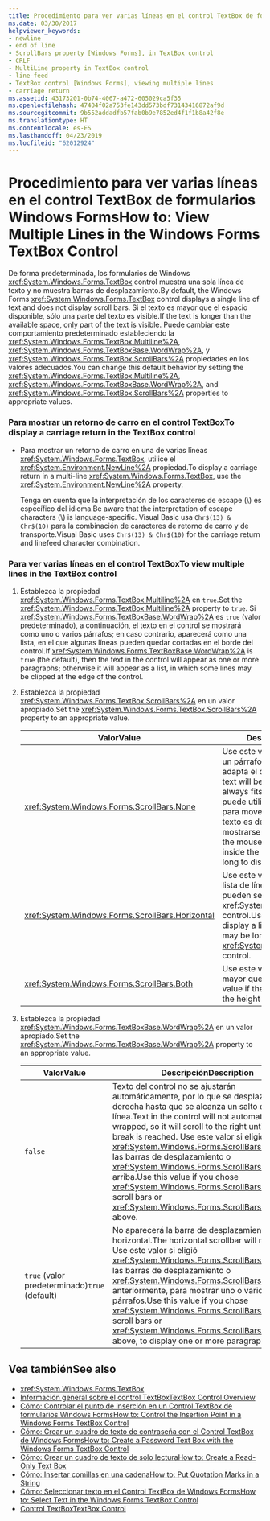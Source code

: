 ```yaml
---
title: Procedimiento para ver varias líneas en el control TextBox de formularios Windows Forms
ms.date: 03/30/2017
helpviewer_keywords:
- newline
- end of line
- ScrollBars property [Windows Forms], in TextBox control
- CRLF
- MultiLine property in TextBox control
- line-feed
- TextBox control [Windows Forms], viewing multiple lines
- carriage return
ms.assetid: 43173201-0b74-4067-a472-605029ca5f35
ms.openlocfilehash: 47404f02a753fe143dd573bdf73143416872af9d
ms.sourcegitcommit: 9b552addadfb57fab0b9e7852ed4f1f1b8a42f8e
ms.translationtype: HT
ms.contentlocale: es-ES
ms.lasthandoff: 04/23/2019
ms.locfileid: "62012924"
---
```

# <a name="how-to-view-multiple-lines-in-the-windows-forms-textbox-control"></a><span data-ttu-id="3e995-102">Procedimiento para ver varias líneas en el control TextBox de formularios Windows Forms</span><span class="sxs-lookup"><span data-stu-id="3e995-102">How to: View Multiple Lines in the Windows Forms TextBox Control</span></span>
<span data-ttu-id="3e995-103">De forma predeterminada, los formularios de Windows <xref:System.Windows.Forms.TextBox> control muestra una sola línea de texto y no muestra barras de desplazamiento.</span><span class="sxs-lookup"><span data-stu-id="3e995-103">By default, the Windows Forms <xref:System.Windows.Forms.TextBox> control displays a single line of text and does not display scroll bars.</span></span> <span data-ttu-id="3e995-104">Si el texto es mayor que el espacio disponible, sólo una parte del texto es visible.</span><span class="sxs-lookup"><span data-stu-id="3e995-104">If the text is longer than the available space, only part of the text is visible.</span></span> <span data-ttu-id="3e995-105">Puede cambiar este comportamiento predeterminado estableciendo la <xref:System.Windows.Forms.TextBox.Multiline%2A>, <xref:System.Windows.Forms.TextBoxBase.WordWrap%2A>, y <xref:System.Windows.Forms.TextBox.ScrollBars%2A> propiedades en los valores adecuados.</span><span class="sxs-lookup"><span data-stu-id="3e995-105">You can change this default behavior by setting the <xref:System.Windows.Forms.TextBox.Multiline%2A>, <xref:System.Windows.Forms.TextBoxBase.WordWrap%2A>, and <xref:System.Windows.Forms.TextBox.ScrollBars%2A> properties to appropriate values.</span></span>  
  
### <a name="to-display-a-carriage-return-in-the-textbox-control"></a><span data-ttu-id="3e995-106">Para mostrar un retorno de carro en el control TextBox</span><span class="sxs-lookup"><span data-stu-id="3e995-106">To display a carriage return in the TextBox control</span></span>  
  
- <span data-ttu-id="3e995-107">Para mostrar un retorno de carro en una de varias líneas <xref:System.Windows.Forms.TextBox>, utilice el <xref:System.Environment.NewLine%2A> propiedad.</span><span class="sxs-lookup"><span data-stu-id="3e995-107">To display a carriage return in a multi-line <xref:System.Windows.Forms.TextBox>, use the <xref:System.Environment.NewLine%2A> property.</span></span>  
  
     <span data-ttu-id="3e995-108">Tenga en cuenta que la interpretación de los caracteres de escape (\\) es específico del idioma.</span><span class="sxs-lookup"><span data-stu-id="3e995-108">Be aware that the interpretation of escape characters (\\) is language-specific.</span></span> <span data-ttu-id="3e995-109">Visual Basic usa `Chr$(13) & Chr$(10)` para la combinación de caracteres de retorno de carro y de transporte.</span><span class="sxs-lookup"><span data-stu-id="3e995-109">Visual Basic uses `Chr$(13) & Chr$(10)` for the carriage return and linefeed character combination.</span></span>  
  
### <a name="to-view-multiple-lines-in-the-textbox-control"></a><span data-ttu-id="3e995-110">Para ver varias líneas en el control TextBox</span><span class="sxs-lookup"><span data-stu-id="3e995-110">To view multiple lines in the TextBox control</span></span>  
  
1. <span data-ttu-id="3e995-111">Establezca la propiedad <xref:System.Windows.Forms.TextBox.Multiline%2A> en `true`.</span><span class="sxs-lookup"><span data-stu-id="3e995-111">Set the <xref:System.Windows.Forms.TextBox.Multiline%2A> property to `true`.</span></span> <span data-ttu-id="3e995-112">Si <xref:System.Windows.Forms.TextBoxBase.WordWrap%2A> es `true` (valor predeterminado), a continuación, el texto en el control se mostrará como uno o varios párrafos; en caso contrario, aparecerá como una lista, en el que algunas líneas pueden quedar cortadas en el borde del control.</span><span class="sxs-lookup"><span data-stu-id="3e995-112">If <xref:System.Windows.Forms.TextBoxBase.WordWrap%2A> is `true` (the default), then the text in the control will appear as one or more paragraphs; otherwise it will appear as a list, in which some lines may be clipped at the edge of the control.</span></span>  
  
2. <span data-ttu-id="3e995-113">Establezca la propiedad <xref:System.Windows.Forms.TextBox.ScrollBars%2A> en un valor apropiado.</span><span class="sxs-lookup"><span data-stu-id="3e995-113">Set the <xref:System.Windows.Forms.TextBox.ScrollBars%2A> property to an appropriate value.</span></span>  
  
    |<span data-ttu-id="3e995-114">Valor</span><span class="sxs-lookup"><span data-stu-id="3e995-114">Value</span></span>|<span data-ttu-id="3e995-115">Descripción</span><span class="sxs-lookup"><span data-stu-id="3e995-115">Description</span></span>|  
    |-----------|-----------------|  
    |<xref:System.Windows.Forms.ScrollBars.None>|<span data-ttu-id="3e995-116">Use este valor si el texto estará en un párrafo que casi siempre se adapta el control.</span><span class="sxs-lookup"><span data-stu-id="3e995-116">Use this value if the text will be a paragraph that almost always fits the control.</span></span> <span data-ttu-id="3e995-117">El usuario puede utilizar el puntero del mouse para moverse por el control si el texto es demasiado largo para mostrarse a la vez.</span><span class="sxs-lookup"><span data-stu-id="3e995-117">The user can use the mouse pointer to move around inside the control if the text is too long to display all at once.</span></span>|  
    |<xref:System.Windows.Forms.ScrollBars.Horizontal>|<span data-ttu-id="3e995-118">Use este valor si desea mostrar una lista de líneas, algunos de los cuales pueden ser mayor que el ancho de la <xref:System.Windows.Forms.TextBox> control.</span><span class="sxs-lookup"><span data-stu-id="3e995-118">Use this value if you want to display a list of lines, some of which may be longer than the width of the <xref:System.Windows.Forms.TextBox> control.</span></span>|  
    |<xref:System.Windows.Forms.ScrollBars.Both>|<span data-ttu-id="3e995-119">Use este valor si la lista puede ser mayor que el alto del control.</span><span class="sxs-lookup"><span data-stu-id="3e995-119">Use this value if the list may be longer than the height of the control.</span></span>|  
  
3. <span data-ttu-id="3e995-120">Establezca la propiedad <xref:System.Windows.Forms.TextBoxBase.WordWrap%2A> en un valor apropiado.</span><span class="sxs-lookup"><span data-stu-id="3e995-120">Set the <xref:System.Windows.Forms.TextBoxBase.WordWrap%2A> property to an appropriate value.</span></span>  
  
    |<span data-ttu-id="3e995-121">Valor</span><span class="sxs-lookup"><span data-stu-id="3e995-121">Value</span></span>|<span data-ttu-id="3e995-122">Descripción</span><span class="sxs-lookup"><span data-stu-id="3e995-122">Description</span></span>|  
    |-----------|-----------------|  
    |`false`|<span data-ttu-id="3e995-123">Texto del control no se ajustarán automáticamente, por lo que se desplazará a la derecha hasta que se alcanza un salto de línea.</span><span class="sxs-lookup"><span data-stu-id="3e995-123">Text in the control will not automatically be wrapped, so it will scroll to the right until a line break is reached.</span></span> <span data-ttu-id="3e995-124">Use este valor si eligió <xref:System.Windows.Forms.ScrollBars.Horizontal> las barras de desplazamiento o <xref:System.Windows.Forms.ScrollBars.Both>, más arriba.</span><span class="sxs-lookup"><span data-stu-id="3e995-124">Use this value if you chose <xref:System.Windows.Forms.ScrollBars.Horizontal> scroll bars or <xref:System.Windows.Forms.ScrollBars.Both>, above.</span></span>|  
    |<span data-ttu-id="3e995-125">`true` (valor predeterminado)</span><span class="sxs-lookup"><span data-stu-id="3e995-125">`true` (default)</span></span>|<span data-ttu-id="3e995-126">No aparecerá la barra de desplazamiento horizontal.</span><span class="sxs-lookup"><span data-stu-id="3e995-126">The horizontal scrollbar will not appear.</span></span> <span data-ttu-id="3e995-127">Use este valor si eligió <xref:System.Windows.Forms.ScrollBars.Vertical> las barras de desplazamiento o <xref:System.Windows.Forms.ScrollBars.None>, anteriormente, para mostrar uno o varios párrafos.</span><span class="sxs-lookup"><span data-stu-id="3e995-127">Use this value if you chose <xref:System.Windows.Forms.ScrollBars.Vertical> scroll bars or <xref:System.Windows.Forms.ScrollBars.None>, above, to display one or more paragraphs.</span></span>|  
  
## <a name="see-also"></a><span data-ttu-id="3e995-128">Vea también</span><span class="sxs-lookup"><span data-stu-id="3e995-128">See also</span></span>

- <xref:System.Windows.Forms.TextBox>
- [<span data-ttu-id="3e995-129">Información general sobre el control TextBox</span><span class="sxs-lookup"><span data-stu-id="3e995-129">TextBox Control Overview</span></span>](textbox-control-overview-windows-forms.md)
- [<span data-ttu-id="3e995-130">Cómo: Controlar el punto de inserción en un Control TextBox de formularios Windows Forms</span><span class="sxs-lookup"><span data-stu-id="3e995-130">How to: Control the Insertion Point in a Windows Forms TextBox Control</span></span>](how-to-control-the-insertion-point-in-a-windows-forms-textbox-control.md)
- [<span data-ttu-id="3e995-131">Cómo: Crear un cuadro de texto de contraseña con el Control TextBox de Windows Forms</span><span class="sxs-lookup"><span data-stu-id="3e995-131">How to: Create a Password Text Box with the Windows Forms TextBox Control</span></span>](how-to-create-a-password-text-box-with-the-windows-forms-textbox-control.md)
- [<span data-ttu-id="3e995-132">Cómo: Crear un cuadro de texto de solo lectura</span><span class="sxs-lookup"><span data-stu-id="3e995-132">How to: Create a Read-Only Text Box</span></span>](how-to-create-a-read-only-text-box-windows-forms.md)
- [<span data-ttu-id="3e995-133">Cómo: Insertar comillas en una cadena</span><span class="sxs-lookup"><span data-stu-id="3e995-133">How to: Put Quotation Marks in a String</span></span>](how-to-put-quotation-marks-in-a-string-windows-forms.md)
- [<span data-ttu-id="3e995-134">Cómo: Seleccionar texto en el Control TextBox de Windows Forms</span><span class="sxs-lookup"><span data-stu-id="3e995-134">How to: Select Text in the Windows Forms TextBox Control</span></span>](how-to-select-text-in-the-windows-forms-textbox-control.md)
- [<span data-ttu-id="3e995-135">Control TextBox</span><span class="sxs-lookup"><span data-stu-id="3e995-135">TextBox Control</span></span>](textbox-control-windows-forms.md)
